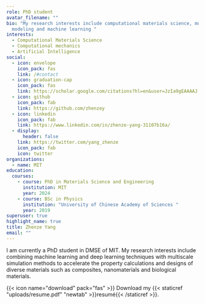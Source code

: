 ```yaml
---
role: PhD student
avatar_filename: ""
bio: "My research interests include computational materials science, multiscale
  modeling and machine learning "
interests:
  - Computational Materials Science
  - Computational mechanics
  - Artificial Intelligence
social:
  - icon: envelope
    icon_pack: fas
    link: /#contact
  - icon: graduation-cap
    icon_pack: fas
    link: https://scholar.google.com/citations?hl=en&user=JzIa9gEAAAAJ
  - icon: github
    icon_pack: fab
    link: https://github.com/zhenzey
  - icon: linkedin
    icon_pack: fab
    link: https://www.linkedin.com/in/zhenze-yang-31107b16a/
  - display:
      header: false
    link: https://twitter.com/yang_zhenze
    icon_pack: fab
    icon: twitter
organizations:
  - name: MIT
education:
  courses:
    - course: PhD in Materials Science and Engineering
      institution: MIT
      year: 2024
    - course: BSc in Physics
      institution: "University of Chinese Academy of Sciences "
      year: 2019
superuser: true
highlight_name: true
title: Zhenze Yang
email: ""
---
```

I am currently a PhD student in DMSE of MIT. My research interests include combining machine learning and deep learning techniques with multiscale simulation methods to accelerate the property calculations and designs of diverse materials such as composites, nanomaterials and biological materials. 

{{< icon name="download" pack="fas" >}} Download my {{< staticref "uploads/resume.pdf" "newtab" >}}resumé{{< /staticref >}}.
